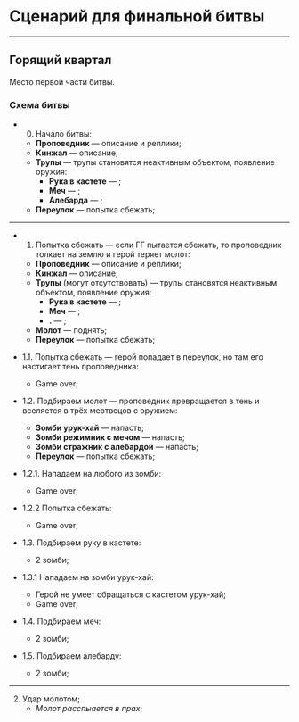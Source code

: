 # Сценарий для финальной битвы

---

## Горящий квартал
Место первой части битвы.

### Схема битвы

* 0. Начало битвы:
   * **Проповедник** &mdash; описание и реплики;
   * **Кинжал** &mdash; описание;
   * **Трупы** &mdash; трупы становятся неактивным объектом, появление оружия:
      * **Рука в кастете** &mdash; ;
      * **Меч** &mdash; ;
      * **Алебарда** &mdash; ;
   * **Переулок** &mdash; попытка сбежать;

---

* 1. Попытка сбежать &mdash; если ГГ пытается сбежать, то проповедник толкает на землю и герой теряет молот:
   * **Проповедник** &mdash; описание и реплики;
   * **Кинжал** &mdash; описание;
   * **Трупы** (могут отсутствовать) &mdash; трупы становятся неактивным объектом, появление оружия:
      * **Рука в кастете** &mdash; ;
      * **Меч** &mdash; ;
      * **.** &mdash; ;
   * **Молот** &mdash; поднять;
   * **Переулок** &mdash; попытка сбежать;

* 1.1. Попытка сбежать &mdash; герой попадает в переулок, но там его настигает тень проповедника:
   * Game over;

* 1.2. Подбираем молот &mdash; проповедник превращается в тень и вселяется в трёх мертвецов с оружием:
   * **Зомби урук-хай** &mdash; напасть;
   * **Зомби режимник с мечом** &mdash; напасть;
   * **Зомби стражник с алебардой** &mdash; напасть;
   * **Переулок** &mdash; попытка сбежать;

* 1.2.1. Нападаем на любого из зомби:
   * Game over;

* 1.2.2 Попытка сбежать:
   * Game over;

* 1.3. Подбираем руку в кастете:
   * 2 зомби;

* 1.3.1 Нападаем на зомби урук-хай:
   * Герой не умеет обращаться с кастетом урук-хай;
   * Game over;

* 1.4. Подбираем меч:
   * 2 зомби;

* 1.5. Подбираем алебарду:
   * 2 зомби;

---

2. Удар молотом;
   * *Молот расспыается в прах*;
